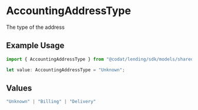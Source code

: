 # AccountingAddressType

The type of the address

## Example Usage

```typescript
import { AccountingAddressType } from "@codat/lending/sdk/models/shared";

let value: AccountingAddressType = "Unknown";
```

## Values

```typescript
"Unknown" | "Billing" | "Delivery"
```